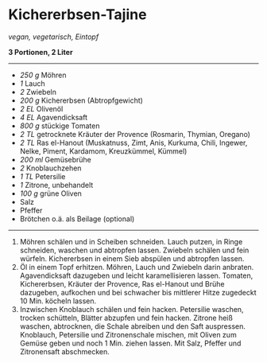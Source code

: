 # Kichererbsen-Tajine
*vegan, vegetarisch, Eintopf*

**3 Portionen, 2 Liter**

---
- *250 g* Möhren
- *1* Lauch
- *2* Zwiebeln
- *200 g* Kichererbsen (Abtropfgewicht)
- *2 EL* Olivenöl
- *4 EL* Agavendicksaft
- *800 g* stückige Tomaten
- *2 TL* getrocknete Kräuter der Provence (Rosmarin, Thymian, Oregano)
- *2 TL* Ras el-Hanout (Muskatnuss, Zimt, Anis, Kurkuma, Chili, Ingewer, Nelke, Piment, Kardamom, Kreuzkümmel, Kümmel)
- *200 ml* Gemüsebrühe
- *2* Knoblauchzehen
- *1 TL* Petersilie
- *1* Zitrone, unbehandelt
- *100 g* grüne Oliven
- Salz
- Pfeffer
- Brötchen o.ä. als Beilage (optional)
---
1. Möhren schälen und in Scheiben schneiden. Lauch putzen, in Ringe schneiden, waschen und abtropfen lassen. Zwiebeln schälen und fein würfeln. Kichererbsen in einem Sieb abspülen und abtropfen lassen.
2. Öl in einem Topf erhitzen. Möhren, Lauch und Zwiebeln darin anbraten. Agavendicksaft dazugeben und leicht karamellisieren lassen. Tomaten, Kichererbsen, Kräuter der Provence, Ras el-Hanout und Brühe dazugeben, aufkochen und bei schwacher bis mittlerer Hitze zugedeckt 10 Min. köcheln lassen.
3. Inzwischen Knoblauch schälen und fein hacken. Petersilie waschen, trocken schütteln, Blätter abzupfen und fein hacken. Zitrone heiß waschen, abtrocknen, die Schale abreiben und den Saft auspressen. Knoblauch, Petersilie und Zitronenschale mischen, mit Oliven zum Gemüse geben und noch 1 Min. ziehen lassen. Mit Salz, Pfeffer und Zitronensaft abschmecken.
